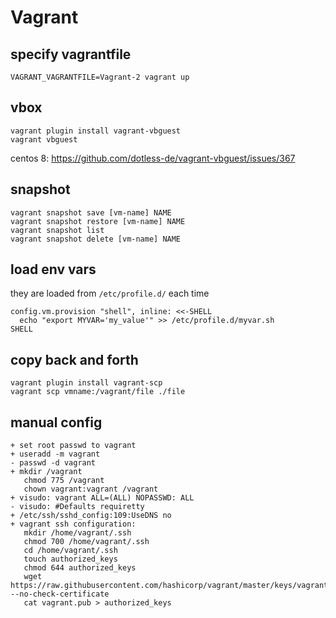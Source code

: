 # Vagrant

## specify vagrantfile

    VAGRANT_VAGRANTFILE=Vagrant-2 vagrant up

## vbox

    vagrant plugin install vagrant-vbguest
    vagrant vbguest

centos 8: https://github.com/dotless-de/vagrant-vbguest/issues/367

## snapshot

    vagrant snapshot save [vm-name] NAME
    vagrant snapshot restore [vm-name] NAME
    vagrant snapshot list
    vagrant snapshot delete [vm-name] NAME

## load env vars

they are loaded from ```/etc/profile.d/``` each time

    config.vm.provision "shell", inline: <<-SHELL
      echo "export MYVAR='my_value'" >> /etc/profile.d/myvar.sh
    SHELL

## copy back and forth

    vagrant plugin install vagrant-scp
    vagrant scp vmname:/vagrant/file ./file

## manual config

    + set root passwd to vagrant
    + useradd -m vagrant
    - passwd -d vagrant
    + mkdir /vagrant
       chmod 775 /vagrant
       chown vagrant:vagrant /vagrant
    + visudo: vagrant ALL=(ALL) NOPASSWD: ALL
    - visudo: #Defaults requiretty
    + /etc/ssh/sshd_config:109:UseDNS no
    + vagrant ssh configuration:
       mkdir /home/vagrant/.ssh
       chmod 700 /home/vagrant/.ssh
       cd /home/vagrant/.ssh
       touch authorized_keys
       chmod 644 authorized_keys
       wget https://raw.githubusercontent.com/hashicorp/vagrant/master/keys/vagrant.pub --no-check-certificate
       cat vagrant.pub > authorized_keys
